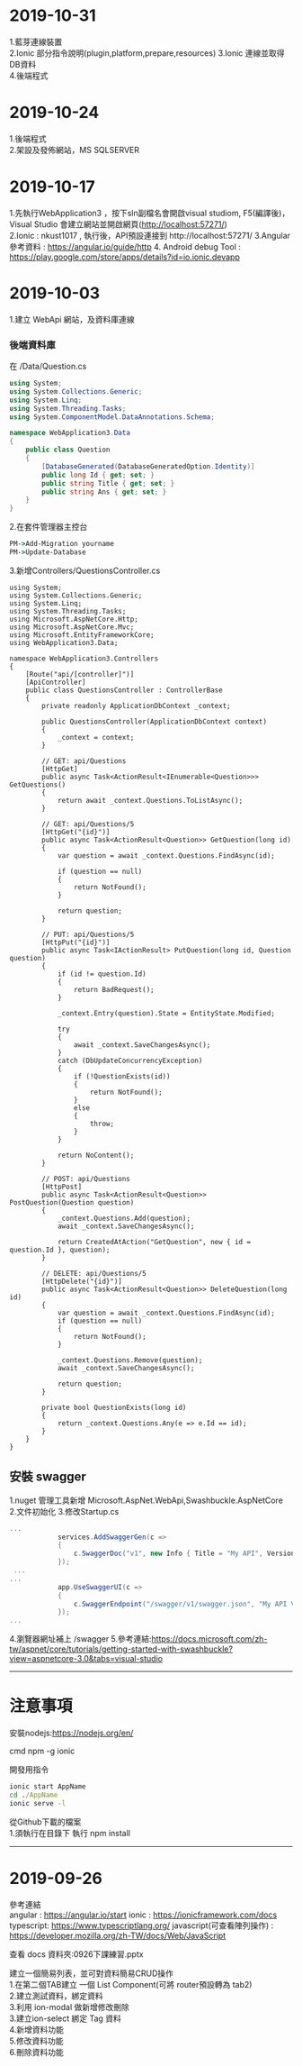 # 2019-10-31  
1.藍芽連線裝置  
2.Ionic 部分指令說明(plugin,platform,prepare,resources) 
3.Ionic 連線並取得 DB資料   
4.後端程式

# 2019-10-24
1.後端程式  
2.架設及發佈網站，MS SQLSERVER   

# 2019-10-17
1.先執行WebApplication3 ，按下sln副檔名會開啟visual studiom, F5(編譯後)，Visual Studio 會建立網站並開啟網頁(<http://localhost:57271/>)    
2.Ionic : nkust1017 , 執行後，API預設連接到 http://localhost:57271/
3.Angular 參考資料 : <https://angular.io/guide/http>
4. Android debug Tool : <https://play.google.com/store/apps/details?id=io.ionic.devapp>
# 2019-10-03
1.建立 WebApi 網站，及資料庫連線  

### 後端資料庫

在 /Data/Question.cs
``` csharp
using System;
using System.Collections.Generic;
using System.Linq;
using System.Threading.Tasks;
using System.ComponentModel.DataAnnotations.Schema;

namespace WebApplication3.Data
{
    public class Question
    {
        [DatabaseGenerated(DatabaseGeneratedOption.Identity)]
        public long Id { get; set; }
        public string Title { get; set; }
        public string Ans { get; set; }
    }
}

```

2.在套件管理器主控台  
``` cmd
PM->Add-Migration yourname
PM->Update-Database
```
3.新增Controllers/QuestionsController.cs
``` sharp
using System;
using System.Collections.Generic;
using System.Linq;
using System.Threading.Tasks;
using Microsoft.AspNetCore.Http;
using Microsoft.AspNetCore.Mvc;
using Microsoft.EntityFrameworkCore;
using WebApplication3.Data;

namespace WebApplication3.Controllers
{
    [Route("api/[controller]")]
    [ApiController]
    public class QuestionsController : ControllerBase
    {
        private readonly ApplicationDbContext _context;

        public QuestionsController(ApplicationDbContext context)
        {
            _context = context;
        }

        // GET: api/Questions
        [HttpGet]
        public async Task<ActionResult<IEnumerable<Question>>> GetQuestions()
        {
            return await _context.Questions.ToListAsync();
        }

        // GET: api/Questions/5
        [HttpGet("{id}")]
        public async Task<ActionResult<Question>> GetQuestion(long id)
        {
            var question = await _context.Questions.FindAsync(id);

            if (question == null)
            {
                return NotFound();
            }

            return question;
        }

        // PUT: api/Questions/5
        [HttpPut("{id}")]
        public async Task<IActionResult> PutQuestion(long id, Question question)
        {
            if (id != question.Id)
            {
                return BadRequest();
            }

            _context.Entry(question).State = EntityState.Modified;

            try
            {
                await _context.SaveChangesAsync();
            }
            catch (DbUpdateConcurrencyException)
            {
                if (!QuestionExists(id))
                {
                    return NotFound();
                }
                else
                {
                    throw;
                }
            }

            return NoContent();
        }

        // POST: api/Questions
        [HttpPost]
        public async Task<ActionResult<Question>> PostQuestion(Question question)
        {
            _context.Questions.Add(question);
            await _context.SaveChangesAsync();

            return CreatedAtAction("GetQuestion", new { id = question.Id }, question);
        }

        // DELETE: api/Questions/5
        [HttpDelete("{id}")]
        public async Task<ActionResult<Question>> DeleteQuestion(long id)
        {
            var question = await _context.Questions.FindAsync(id);
            if (question == null)
            {
                return NotFound();
            }

            _context.Questions.Remove(question);
            await _context.SaveChangesAsync();

            return question;
        }

        private bool QuestionExists(long id)
        {
            return _context.Questions.Any(e => e.Id == id);
        }
    }
}

```



## 安裝 swagger
1.nuget 管理工具新增 Microsoft.AspNet.WebApi,Swashbuckle.AspNetCore  
2.文件初始化
3.修改Startup.cs
``` csharp
...
            services.AddSwaggerGen(c =>
            {
                c.SwaggerDoc("v1", new Info { Title = "My API", Version = "v1" });
            });
 ...
...
            app.UseSwaggerUI(c =>
            {
                c.SwaggerEndpoint("/swagger/v1/swagger.json", "My API V1");
            });
...
```
4.瀏覽器網址補上 /swagger
5.參考連結:<https://docs.microsoft.com/zh-tw/aspnet/core/tutorials/getting-started-with-swashbuckle?view=aspnetcore-3.0&tabs=visual-studio>






--------------------------

# 注意事項  
 
安裝nodejs:https://nodejs.org/en/  

cmd
npm -g ionic


開發用指令

``` cmd
ionic start AppName
cd ./AppName
ionic serve -l
```  

從Github下載的檔案  
1.須執行在目錄下 執行 npm install  


-----------------------------------------

# 2019-09-26

參考連結  
angular : https://angular.io/start
ionic : https://ionicframework.com/docs
typescript: https://www.typescriptlang.org/
javascript(可查看陣列操作) : https://developer.mozilla.org/zh-TW/docs/Web/JavaScript

查看 docs 資料夾:0926下課練習.pptx

建立一個簡易列表，並可對資料簡易CRUD操作  
1.在第二個TAB建立 一個 List Component(可將 router預設轉為 tab2)  
2.建立測試資料，綁定資料  
3.利用 ion-modal 做新增修改刪除  
3.建立ion-select 綁定 Tag 資料  
4.新增資料功能  
5.修改資料功能  
6.刪除資料功能  




